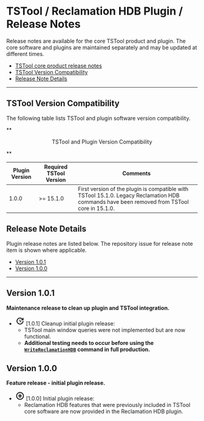 # TSTool / Reclamation HDB Plugin / Release Notes #

Release notes are available for the core TSTool product and plugin.
The core software and plugins are maintained separately and may be updated at different times.

*   [TSTool core product release notes](http://opencdss.state.co.us/tstool/latest/doc-user/appendix-release-notes/release-notes/)
*   [TSTool Version Compatibility](#tstool-version-compatibility)
*   [Release Note Details](#release-note-details)

----

## TSTool Version Compatibility ##

The following table lists TSTool and plugin software version compatibility.

**<p style="text-align: center;">
TSTool and Plugin Version Compatibility
</p>**

| **Plugin Version** | **Required TSTool Version** | **Comments** |
| -- | -- | -- |
| 1.0.0 | >=  15.1.0 | First version of the plugin is compatible with TSTool 15.1.0.  Legacy Reclamation HDB commands have been removed from TSTool core in 15.1.0. |

## Release Note Details ##

Plugin release notes are listed below.
The repository issue for release note item is shown where applicable.

*   [Version 1.0.1](#version-101)
*   [Version 1.0.0](#version-100)

----------

## Version 1.0.1 ##

**Maintenance release to clean up plugin and TSTool integration.**

*   ![change](change.png) [1.0.1] Cleanup initial plugin release:
    +   TSTool main window queries were not implemented but are now functional.
    +   **Additional testing needs to occur before using the
        [`WriteReclamationHDB`](../command-ref/WriteReclamationHDB/WriteReclamationHDB.md) command in full production.**

## Version 1.0.0 ##

**Feature release - initial plugin release.**

*   ![new](new.png) [1.0.0] Initial plugin release:
    +   Reclamation HDB features that were previously included in TSTool core software are now provided in the
        Reclamation HDB plugin.
